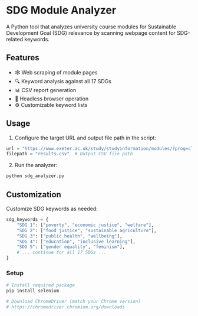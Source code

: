 # SDG Module Analyzer

A Python tool that analyzes university course modules for Sustainable Development Goal (SDG) relevance by scanning webpage content for SDG-related keywords.

## Features

- 🕸️ Web scraping of module pages  
- 🔍 Keyword analysis against all 17 SDGs  
- 📊 CSV report generation  
- 🚀 Headless browser operation  
- ⚙️ Customizable keyword lists  

## Usage

1. Configure the target URL and output file path in the script:

```python
url = "https://www.exeter.ac.uk/study/studyinformation/modules/?prog=classics&year=2025/6"
filepath = "results.csv"  # Output CSV file path
```

2. Run the analyzer:
```Python
python sdg_analyzer.py
```



## Customization

Customize SDG keywords as needed:

```python
sdg_keywords = {
    "SDG 1": ["poverty", "economic justice", "welfare"],
    "SDG 2": ["food justice", "sustainable agriculture"],
    "SDG 3": ["public health", "wellbeing"],
    "SDG 4": ["education", "inclusive learning"],
    "SDG 5": ["gender equality", "feminism"],
    # ... continue for all 17 SDGs ...
}

```



### Setup

```bash
# Install required package
pip install selenium

# Download ChromeDriver (match your Chrome version)
# https://chromedriver.chromium.org/downloads

